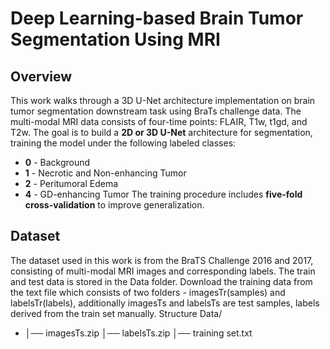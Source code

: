 # Deep Learning-based Brain Tumor Segmentation Using MRI

## Overview
This work walks through a 3D U-Net architecture implementation on brain tumor segmentation downstream task using BraTs challenge data. The multi-modal MRI data consists of four-time points: FLAIR, T1w, t1gd, and T2w. The goal is to build a **2D or 3D U-Net** architecture for segmentation, training the model under the following labeled classes:
- **0** - Background
- **1** - Necrotic and Non-enhancing Tumor
- **2** - Peritumoral Edema
- **4** - GD-enhancing Tumor
The training procedure includes **five-fold cross-validation** to improve generalization.

## Dataset
The dataset used in this work is from the BraTS Challenge 2016 and 2017, consisting of multi-modal MRI images and corresponding labels. The train and test data is stored in the Data folder. Download the training data from the text file which consists of two folders - imagesTr(samples) and labelsTr(labels), additionally imagesTs and labelsTs are test samples, labels derived from the train set manually.
Structure
Data/
- │── imagesTs.zip
  │── labelsTs.zip
  │── training set.txt
